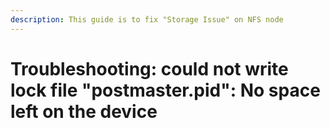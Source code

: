 ```yaml
---
description: This guide is to fix "Storage Issue" on NFS node
---
```


# Troubleshooting: could not write lock file "postmaster.pid": No space left on the device

